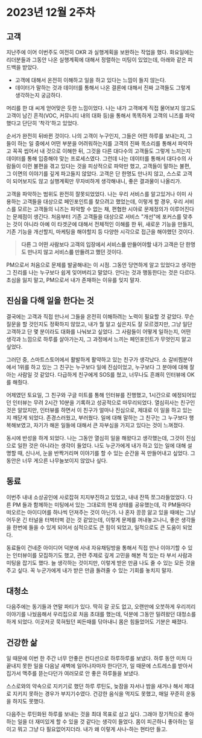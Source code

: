# 2023년 12월 2주차

## 고객&#x20;

지난주에 이어 이번주도 여전히 OKR 과 실행계획을 보완하는 작업을 했다. 화요일에는 리더분들과 그동안 나온 실행계획에 대해서 정렬하는 미팅이 있었는데, 아래와 같은 피드백을 받았다.&#x20;

* 고객에 대해서 온전히 이해하고 일을 하고 있다는 느낌이 들지 않는다.&#x20;
* 데이터가 말하는 것과 데이터를 통해서 나온 결론에 대해서 진짜 고객들도 그렇게 생각하는지 궁금하다.&#x20;

머리를 한 대 씨게 얻어맞은 듯한 느낌이었다. 나는 내가 고객에게 직접 물어보지 않고도 고객이 남긴 흔적(VOC, 커뮤니티 내의 대화 등)을 통해서 똑똑하게 고객의 니즈를 파악했다고 단단히 '착각'하고 있었다.&#x20;

순서가 완전히 뒤바뀐 것이다. 나의 고객이 누구인지, 그들은 어떤 하루를 보내는지, 그들이 하는 일 중에서 어떤 부분을 어려워하는지를 고객의 진짜 목소리를 통해서 파악하고 꼭꼭 씹어서 내 것으로 이해한 뒤, 그것을 다른 대다수의 고객들도 그렇게 느끼는지 데이터를 통해 입증해야 맞는 프로세스였다. 그런데 나는 데이터를 통해서 대다수의 사람들이 이런 불편을 겪고 있다는 것을 피상적으로 파악만 했고, 고객들이 말하는 불편, 그 이면의 이야기를 깊게 파고들지 않았다. 고객은 단 한명도 만나지 않고, 스스로 고객이 되어보지도 않고 실행계획만 무자비하게 생각해내니, 좋은 결과물이 나올리가.&#x20;

고객을 파악하는 범위도 완전히 잘못되었었다. 나는 우리 서비스를 알고있거나 이미 사용하는 고객들을 대상으로 페인포인트를 찾으려고 했었는데, 이렇게 할 경우, 우리 서비스를 모르는 고객들의 니즈는 파악할 수 없는 채, 편협한 시야로 문제정의가 이루어진다는 문제점이 생긴다. 처음부터 기존 고객들을 대상으로 서비스 "개선"에 포커스를 맞추는 것이 아니라 아예 이 타겟군에 대해서 전체적인 이해를 한 뒤, 새로운 기능을 만들지, 기존 기능을 개선할지, 마케팅을 해야할지 등 다양한 시각으로 접근을 해야했던 것이다.&#x20;

> **다른 그 어떤 사람보다 고객의 입장에서 서비스를 만들어야할 내가 고객은 단 한명도 만나지 않고 서비스를 만들려고 했던 것이다.**&#x20;

PM으로서 처음으로 문제를 발굴해내는 이 시점. 그동안 당연하게 알고 있었다고 생각한 그 진리를 나는 누구보다 쉽게 잊어버리고 말았다. 안다는 것과 행동한다는 것은 다르다. 초심을 잃지 말고, PM으로서 내가 존재하는 이유를 잊지 말자.&#x20;



## 진심을 다해 일을 한다는 것&#x20;

결국에는 고객과 직접 만나서 그들을 온전히 이해하려는 노력이 필요할 것 같았다. 무슨 질문을 할 것인지도 정확하지 않았고, 내가 뭘 알고 싶은지도 잘 모르겠지만, 그냥 일단 고객하고 단 몇 분이라도 대화를 나눠보고 싶었다. 그 사람들이 어떻게 일하는지, 어떤 생각과 느낌으로 하루를 살아가는지, 그 과정에서 느끼는 페인포인트가 무엇인지 알고 싶었다.&#x20;

그러던 중, 스마트스토어에서 활발하게 활약하고 있는 친구가 생각났다. 소 갈비찜분야에서 1위를 하고 있는 그 친구는 누구보다 일에 진심이었고, 누구보다 그 분야에 대해 잘 아는 사람일 것 같았다. 다급하게 친구에게 SOS를 쳤고, 너무나도 흔쾌히 인터뷰에 OK를 해줬다.&#x20;

어제였던 토요일, 그 친구와 구글 미트를 통해 인터뷰를 진행했고, 1시간으로 예정되어있던 인터뷰는 무려 2시간 10분을 기록하고 성공적으로 마무리되었다. 열심히사는 친구인 것은 알았지만, 인터뷰를 하면서 이 친구가 얼마나 진심으로, 제대로 이 일을 하고 있는지 깨닫게 되었다. 존경스러웠고, 부러웠다. 일에 대해 말하는 그 친구는 그 누구보다 행복해보였고, 자기가 해온 일들에 대해서 큰 자부심을 가지고 있다는 것이 느껴졌다.&#x20;

동시에 반성을 하게 되었다. 나는 그동안 열심히 일을 해왔다고 생각했는데, 그것이 진심으로 일한 것은 아니라는 생각이 들었다. 나도 누군가에게 내가 하고 있는 일에 대해 설명할 때, 신나서, 눈을 반짝거리며 이야기를 할 수 있는 순간을 꼭 만들어내고 싶었다. 그동안은 너무 게으른 나무늘보이지 않았나 싶다.&#x20;



## 동료&#x20;

이번주 내내 소상공인에 사로잡혀 지지부진하고 있었고, 내내 잔뜩 쪼그라들었었다. 다른 PM 들과 함께하는 미팅에서 있는 그대로의 현재 상태를 공유했는데, 각 PM들마다 떠오르는 아이디어를 하나씩 던져주는 것이 아닌가. 나 혼자 끙끙 앓고 있을 때에는 그냥 어두운 긴 터널을 터벅터벅 걷는 것 같았는데, 이렇게 문제를 꺼내놓고나니, 좋은 생각들을 한번에 들을 수 있게 되어서 심적으로도 큰 힘이 되었고, 일적으로도 큰 도움이 되었다.&#x20;

동료들이 건네준 아이디어 덕분에 사내 자유채팅방을 통해서 직접 만나 이야기할 수 있는 인터뷰이를 모집하기도 했고, 관련 주제로 깊게 고민을 해본 적 있는 타 부서 사람과 미팅을 잡기도 했다. 늘 생각하는 것이지만, 이렇게 받은 만큼 나도 줄 수 있는 모든 것을 주고 싶다. 꼭 누군가에게 내가 받은 만큼 돌려줄 수 있는 기회를 놓치지 말자.&#x20;



## 대청소&#x20;

다음주에는 동기들과 연말 파티가 있다. 딱히 갈 곳도 없고, 오랜만에 오붓하게 우리끼리 이야기를 나눴음해서 우리집으로 처음 초대를 했는데, 덕분에 그동안 밀려왔던 대청소를 하게 되었다. 이곳저곳 묵혀뒀던 찌든때를 닦아내니 몸은 힘들었어도 기분은 째졌다.&#x20;



## 건강한 삶&#x20;

일 때문에 이번 한 주간 너무 안좋은 컨디션으로 하루하루를 보냈다. 하루 동안 미처 다 끝내지 못한 일을 다음날 새벽에 일어나자마자 한다던가, 일 때문에 스트레스를 받아서 집가서 맥주를 뜯는다던가 여러모로 안 좋은 하루들을 보냈다.&#x20;

스스로와의 약속으로 지키기로 했던 하루 루틴도, 늦잠을 자서나 밤을 새거나 해서 제대로 지키지 못하는 경우가 부지기수였다. 건강한 음식을 먹지도 못했고, 매일 꾸준히 운동을 하지도 못했다.&#x20;

다음주는 루틴화된 하루를 보내는 것을 최대 목표로 삼고 싶다. 그래야 장기적으로 좋아하는 일을 더 재미있게 할 수 있을 것 같다는 생각이 들었다. 몸이 피곤하니 좋아하는 일이고 뭐고 그냥 다 필요없어지더라. 내가 왜 이렇게 사나-하는 현타만 들고.&#x20;

